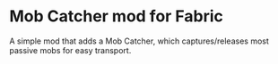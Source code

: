 # Mob Catcher mod for Fabric

A simple mod that adds a Mob Catcher, which captures/releases most passive mobs for easy transport.